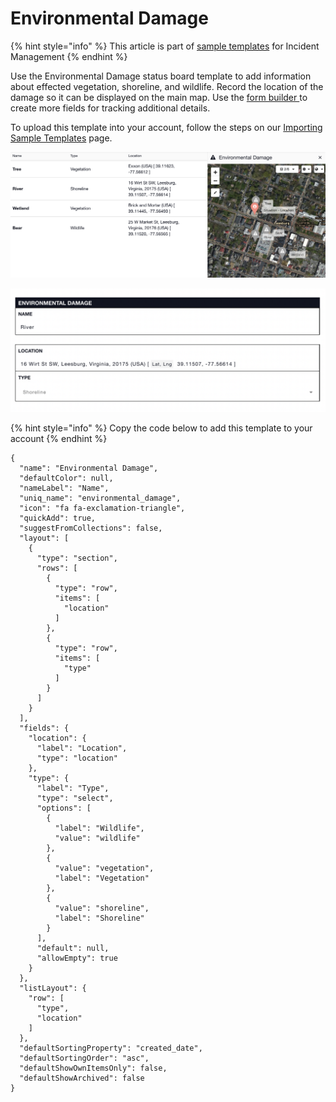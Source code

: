 # Environmental Damage

{% hint style="info" %}
This article is part of [sample templates](../) for Incident Management
{% endhint %}

Use the Environmental Damage status board template to add information about effected vegetation, shoreline, and wildlife. Record the location of the damage so it can be displayed on  the main map. Use the [form builder ](../../admin-area/templates/form-builder-and-field-types/)to create more fields for tracking additional details. 

To upload this template into your account, follow the steps on our [Importing Sample Templates](../importing-sample-templates.md) page.

![](../../../.gitbook/assets/screen-shot-2021-09-27-at-4.47.49-pm.png)

![](../../../.gitbook/assets/screen-shot-2021-09-27-at-4.47.14-pm.png)

{% hint style="info" %}
Copy the code below to add this template to your account
{% endhint %}

```text
{
  "name": "Environmental Damage",
  "defaultColor": null,
  "nameLabel": "Name",
  "uniq_name": "environmental_damage",
  "icon": "fa fa-exclamation-triangle",
  "quickAdd": true,
  "suggestFromCollections": false,
  "layout": [
    {
      "type": "section",
      "rows": [
        {
          "type": "row",
          "items": [
            "location"
          ]
        },
        {
          "type": "row",
          "items": [
            "type"
          ]
        }
      ]
    }
  ],
  "fields": {
    "location": {
      "label": "Location",
      "type": "location"
    },
    "type": {
      "label": "Type",
      "type": "select",
      "options": [
        {
          "label": "Wildlife",
          "value": "wildlife"
        },
        {
          "value": "vegetation",
          "label": "Vegetation"
        },
        {
          "value": "shoreline",
          "label": "Shoreline"
        }
      ],
      "default": null,
      "allowEmpty": true
    }
  },
  "listLayout": {
    "row": [
      "type",
      "location"
    ]
  },
  "defaultSortingProperty": "created_date",
  "defaultSortingOrder": "asc",
  "defaultShowOwnItemsOnly": false,
  "defaultShowArchived": false
}
```

